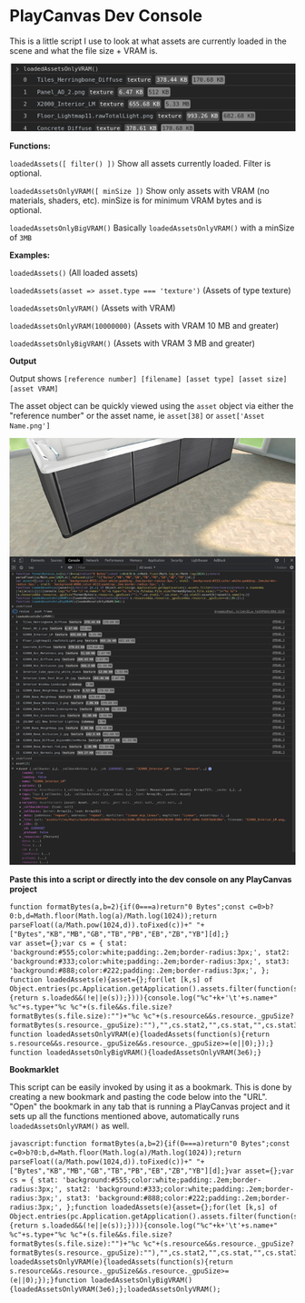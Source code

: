 # PlayCanvas Dev Console

This is a little script I use to look at what assets are currently loaded in the scene and what the file size + VRAM is.

![Close-up screenshot](https://raw.githubusercontent.com/Christopher-Hayes/PlayCanvas-Dev-Console/master/image%20(4).png)

**Functions:**

`loadedAssets([ filter() ])` Show all assets currently loaded. Filter is optional.

`loadedAssetsOnlyVRAM([ minSize ])` Show only assets with VRAM (no materials, shaders, etc). minSize is for minimum VRAM bytes and is optional.

`loadedAssetsOnlyBigVRAM()` Basically `loadedAssetsOnlyVRAM()` with a minSize of `3MB`

**Examples:**

`loadedAssets()` (All loaded assets)

`loadedAssets(asset => asset.type === 'texture')` (Assets of type texture)

`loadedAssetsOnlyVRAM()` (Assets with VRAM)

`loadedAssetsOnlyVRAM(10000000)` (Assets with VRAM 10 MB and greater)

`loadedAssetsOnlyBigVRAM()` (Assets with VRAM 3 MB and greater)

**Output**

Output shows `[reference number] [filename] [asset type] [asset size] [asset VRAM]`

The asset object can be quickly viewed using the `asset` object via either the "reference number" or the asset name, ie `asset[38]` or `asset['Asset Name.png']`

![Full screenshot](https://raw.githubusercontent.com/Christopher-Hayes/PlayCanvas-Dev-Console/master/image.png)

**Paste this into a script or directly into the dev console on any PlayCanvas project**

```
function formatBytes(a,b=2){if(0===a)return"0 Bytes";const c=0>b?0:b,d=Math.floor(Math.log(a)/Math.log(1024));return parseFloat((a/Math.pow(1024,d)).toFixed(c))+" "+["Bytes","KB","MB","GB","TB","PB","EB","ZB","YB"][d];}
var asset={};var cs = { stat: 'background:#555;color:white;padding:.2em;border-radius:3px;', stat2: 'background:#333;color:white;padding:.2em;border-radius:3px;', stat3: 'background:#888;color:#222;padding:.2em;border-radius:3px;', };
function loadedAssets(e){asset={};for(let [k,s] of Object.entries(pc.Application.getApplication().assets.filter(function(s){return s.loaded&&(!e||e(s));}))){console.log("%c"+k+'\t'+s.name+" %c"+s.type+"%c %c"+(s.file&&s.file.size?formatBytes(s.file.size):"")+"%c %c"+(s.resource&&s.resource._gpuSize?formatBytes(s.resource._gpuSize):""),"",cs.stat2,"",cs.stat,"",cs.stat3);asset[k]=asset[s.name]=s;}}
function loadedAssetsOnlyVRAM(e){loadedAssets(function(s){return s.resource&&s.resource._gpuSize&&s.resource._gpuSize>=(e||0);});}
function loadedAssetsOnlyBigVRAM(){loadedAssetsOnlyVRAM(3e6);}
```

**Bookmarklet**

This script can be easily invoked by using it as a bookmark. This is done by creating a new bookmark and pasting the code below into the "URL". "Open" the bookmark in any tab that is running a PlayCanvas project and it sets up all the functions mentioned above, automatically runs `loadedAssetsOnlyVRAM()` as well.

```
javascript:function formatBytes(a,b=2){if(0===a)return"0 Bytes";const c=0>b?0:b,d=Math.floor(Math.log(a)/Math.log(1024));return parseFloat((a/Math.pow(1024,d)).toFixed(c))+" "+["Bytes","KB","MB","GB","TB","PB","EB","ZB","YB"][d];}var asset={};var cs = { stat: 'background:#555;color:white;padding:.2em;border-radius:3px;', stat2: 'background:#333;color:white;padding:.2em;border-radius:3px;', stat3: 'background:#888;color:#222;padding:.2em;border-radius:3px;', };function loadedAssets(e){asset={};for(let [k,s] of Object.entries(pc.Application.getApplication().assets.filter(function(s){return s.loaded&&(!e||e(s));}))){console.log("%c"+k+'\t'+s.name+" %c"+s.type+"%c %c"+(s.file&&s.file.size?formatBytes(s.file.size):"")+"%c %c"+(s.resource&&s.resource._gpuSize?formatBytes(s.resource._gpuSize):""),"",cs.stat2,"",cs.stat,"",cs.stat3);asset[k]=asset[s.name]=s;}}function loadedAssetsOnlyVRAM(e){loadedAssets(function(s){return s.resource&&s.resource._gpuSize&&s.resource._gpuSize>=(e||0);});}function loadedAssetsOnlyBigVRAM(){loadedAssetsOnlyVRAM(3e6);};loadedAssetsOnlyVRAM();
```

